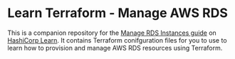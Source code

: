 # Learn Terraform - Manage AWS RDS

This is a companion repository for the [Manage RDS Instances
guide](https://learn.hashicorp.com/tutorials/terraform/aws-rds) on [HashiCorp
Learn](https://learn.hashicorp.com/). It contains Terraform conifguration files
for you to use to learn how to provision and manage AWS RDS resources using
Terraform.
